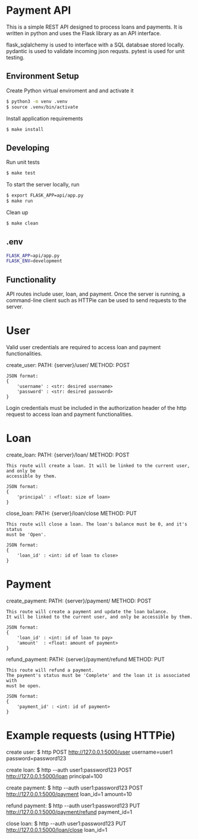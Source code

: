# Payment API

This is a simple REST API designed to process loans and payments.
It is written in python and uses the Flask library as an API interface.

flask_sqlalchemy is used to interface with a SQL databsae stored locally.
pydantic is used to validate incoming json requsts.
pytest is used for unit testing.

## Environment Setup

Create Python virtual enviroment and and activate it

```bash
$ python3 -m venv .venv
$ source .venv/bin/activate
```

Install application requirements

```bash
$ make install
```

## Developing

Run unit tests

```bash
$ make test
```

To start the server locally, run

```bash
$ export FLASK_APP=api/app.py
$ make run
```

Clean up

```bash
$ make clean
```

## .env

```bash
FLASK_APP=api/app.py
FLASK_ENV=development
```

## Functionality

API routes include user, loan, and payment.
Once the server is running, a command-line client such as HTTPie can be used to
send requests to the server.

# User

Valid user credentials are required to access loan and payment functionalities.

create_user:
    PATH: {server}/user/
    METHOD: POST

    JSON format:
    {
        'username' : <str: desired username>
        'password' : <str: desired password>
    }

Login credentials must be included in the authorization header of the http request to access
loan and payment functionalities.

# Loan

create_loan:
    PATH: {server}/loan/
    METHOD: POST

    This route will create a loan. It will be linked to the current user, and only be
    accessible by them.

    JSON format:
    {
        'principal' : <float: size of loan>
    }

close_loan:
    PATH: {server}/loan/close
    METHOD: PUT

    This route will close a loan. The loan's balance must be 0, and it's status
    must be 'Open'.
    
    JSON format:
    {
        'loan_id' : <int: id of loan to close>
    }

# Payment

create_payment:
    PATH: {server}/payment/
    METHOD: POST

    This route will create a payment and update the loan balance. 
    It will be linked to the current user, and only be accessible by them.

    JSON format:
    {
        'loan_id' : <int: id of loan to pay>
        'amount'  : <float: amount of payment>
    }

refund_payment:
    PATH: {server}/payment/refund
    METHOD: PUT

    This route will refund a payment.
    The payment's status must be 'Complete' and the loan it is associated with
    must be open.

    JSON format:
    {
        'payment_id' : <int: id of payment>
    }

# Example requests (using HTTPie)

create user:
    $ http POST http://127.0.0.1:5000/user username=user1 password=password123

create loan:
    $ http --auth user1:password123 POST http://127.0.0.1:5000/loan principal=100

create payment:
    $ http --auth user1:password123 POST http://127.0.0.1:5000/payment loan_id=1 amount=10

refund payment:
    $ http --auth user1:password123 PUT http://127.0.0.1:5000/payment/refund payment_id=1

close loan:
    $ http --auth user1:password123 PUT http://127.0.0.1:5000/loan/close loan_id=1